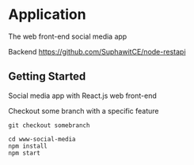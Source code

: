 # Application

The web front-end social media app

Backend https://github.com/SuphawitCE/node-restapi

## Getting Started

Social media app with React.js web front-end


Checkout some branch with a specific feature

`git checkout somebranch`

```
cd www-social-media
npm install
npm start
```
